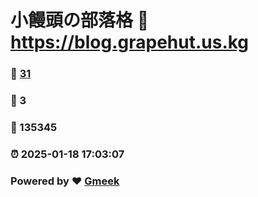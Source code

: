 # 小饅頭の部落格 :link: https://blog.grapehut.us.kg 
### :page_facing_up: [31](https://blog.grapehut.us.kg/tag.html) 
### :speech_balloon: 3 
### :hibiscus: 135345 
### :alarm_clock: 2025-01-18 17:03:07 
### Powered by :heart: [Gmeek](https://github.com/Meekdai/Gmeek)
